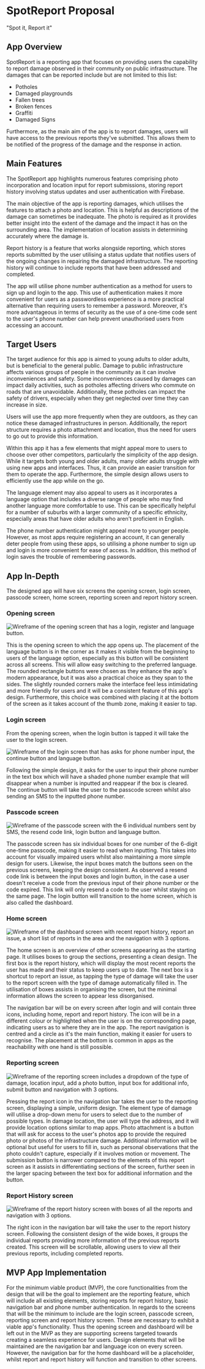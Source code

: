 # SpotReport Proposal

"Spot it, Report it"

## App Overview

SpotReport is a reporting app that focuses on providing users the capability to report damage observed in their community on public infrastructure. The damages that can be reported include but are not limited to this list:

- Potholes
- Damaged playgrounds
- Fallen trees
- Broken fences
- Graffiti
- Damaged Signs

Furthermore, as the main aim of the app is to report damages, users will have access to the previous reports they've submitted. This allows them to be notified of the progress of the damage and the response in action.

## Main Features

The SpotReport app highlights numerous features comprising photo incorporation and location input for report submissions, storing report history involving status updates and user authentication with Firebase.

The main objective of the app is reporting damages, which utilises the features to attach a photo and location. This is helpful as descriptions of the damage can sometimes be inadequate. The photo is required as it provides better insight into the extent of the damage and the impact it has on the surrounding area. The implementation of location assists in determining accurately where the damage is.

Report history is a feature that works alongside reporting, which stores reports submitted by the user utilising a status update that notifies users of the ongoing changes in repairing the damaged infrastructure. The reporting history will continue to include reports that have been addressed and completed.

The app will utilise phone number authentication as a method for users to sign up and login to the app. This use of authentication makes it more convenient for users as a passwordless experience is a more practical alternative than requiring users to remember a password. Moreover, it's more advantageous in terms of security as the use of a one-time code sent to the user's phone number can help prevent unauthorised users from accessing an account.

## Target Users

The target audience for this app is aimed to young adults to older adults, but is beneficial to the general public. Damage to public infrastructure affects various groups of people in the community as it can involve inconveniences and safety. Some inconveniences caused by damages can impact daily activities, such as potholes affecting drivers who commute on roads that are unavoidable. Additionally, these potholes can impact the safety of drivers, especially when they get neglected over time they can increase in size.

Users will use the app more frequently when they are outdoors, as they can notice these damaged infrastructures in person. Additionally, the report structure requires a photo attachment and location, thus the need for users to go out to provide this information.

Within this app it has a few elements that might appeal more to users to choose over other competitors, particularly the simplicity of the app design. While it targets both young and older adults, many older adults struggle with using new apps and interfaces. Thus, it can provide an easier transition for them to operate the app. Furthermore, the simple design allows users to efficiently use the app while on the go.

The language element may also appeal to users as it incorporates a language option that includes a diverse range of people who may find another language more comfortable to use. This can be specifically helpful for a number of suburbs with a larger community of a specific ethnicity, especially areas that have older adults who aren't proficient in English.

The phone number authentication might appeal more to younger people. However, as most apps require registering an account, it can generally deter people from using these apps, so utilising a phone number to sign up and login is more convenient for ease of access. In addition, this method of login saves the trouble of remembering passwords.

## App In-Depth

The designed app will have six screens the opening screen, login screen, passcode screen, home screen, reporting screen and report history screen.

### Opening screen

![Wireframe of the opening screen that has a login, register and language button.](Wireframe/Opening.png)

This is the opening screen to which the app opens up. The placement of the language button is in the corner as it makes it visible from the beginning to users of the language option, especially as this button will be consistent across all screens. This will allow easy switching to the preferred language. The rounded rectangle buttons were chosen as they enhance the app's modern appearance, but it was also a practical choice as they span to the sides. The slightly rounded corners make the interface feel less intimidating and more friendly for users and it will be a consistent feature of this app's design. Furthermore, this choice was combined with placing it at the bottom of the screen as it takes account of the thumb zone, making it easier to tap.

### Login screen

From the opening screen, when the login button is tapped it will take the user to the login screen.

![Wireframe of the login screen that has asks for phone number input, the continue button and language button.](Wireframe/Login.png)

Following the simple design, it asks for the user to input their phone number in the text box which will have a shaded phone number example that will disappear when a number is inputted and reappear if the box is cleared. The continue button will take the user to the passcode screen whilst also sending an SMS to the inputted phone number.

### Passcode screen

![Wireframe of the passcode screen with the 6 individual numbers sent by SMS, the resend code link, login button and language button.](Wireframe/Passcode.png)

The passcode screen has six individual boxes for one number of the 6-digit one-time passcode, making it easier to read when inputting. This takes into account for visually impaired users whilst also maintaining a more simple design for users. Likewise, the input boxes match the buttons seen on the previous screens, keeping the design consistent. As observed a resend code link is between the input boxes and login button, in the case a user doesn't receive a code from the previous input of their phone number or the code expired. This link will only resend a code to the user whilst staying on the same page. The login button will transition to the home screen, which is also called the dashboard.

### Home screen

![Wireframe of the dashboard screen with recent report history, report an issue, a short list of reports in the area and the navigation with 3 options.](Wireframe/Dashboard.png)

The home screen is an overview of other screens appearing as the starting page. It utilises boxes to group the sections, presenting a clean design. The first box is the report history, which will display the most recent reports the user has made and their status to keep users up to date. The next box is a shortcut to report an issue, as tapping the type of damage will take the user to the report screen with the type of damage automatically filled in. The utilisation of boxes assists in organising the screen, but the minimal information allows the screen to appear less disorganised.

The navigation bar will be on every screen after login and will contain three icons, including home, report and report history. The icon will be in a different colour or highlighted when the user is on the corresponding page, indicating users as to where they are in the app. The report navigation is centred and a circle as it's the main function, making it easier for users to recognise. The placement at the bottom is common in apps as the reachability with one hand is still possible.

### Reporting screen

![Wireframe of the reporting screen includes a dropdown of the type of damage, location input, add a photo button, input box for additional info, submit button and navigation with 3 options.](Wireframe/Reporting.png)

Pressing the report icon in the navigation bar takes the user to the reporting screen, displaying a simple, uniform design. The element type of damage will utilise a drop-down menu for users to select due to the number of possible types. In damage location, the user will type the address, and it will provide location options similar to map apps. Photo attachment is a button that will ask for access to the user's photos app to provide the required photo or photos of the infrastructure damage. Additional information will be optional but useful for users to fill in, such as personal observations that the photo couldn't capture, especially if it involves motion or movement. The submission button is narrower compared to the elements of this report screen as it assists in differentiating sections of the screen, further seen in the larger spacing between the text box for additional information and the button.

### Report History screen

![Wireframe of the report history screen with boxes of all the reports and navigation with 3 options.](Wireframe/Report_History.png)

The right icon in the navigation bar will take the user to the report history screen. Following the consistent design of the wide boxes, it groups the individual reports providing more information of the previous reports created. This screen will be scrollable, allowing users to view all their previous reports, including completed reports.

## MVP App Implementation

For the minimum viable product (MVP), the core functionalities from the design that will be the goal to implement are the reporting feature, which will include all existing elements, storing reports for report history, basic navigation bar and phone number authentication. In regards to the screens that will be the minimum to include are the login screen, passcode screen, reporting screen and report history screen. These are necessary to exhibit a viable app's functionality. Thus the opening screen and dashboard will be left out in the MVP as they are supporting screens targeted towards creating a seamless experience for users. Design elements that will be maintained are the navigation bar and language icon on every screen. However, the navigation bar for the home dashboard will be a placeholder, whilst report and report history will function and transition to other screens.
